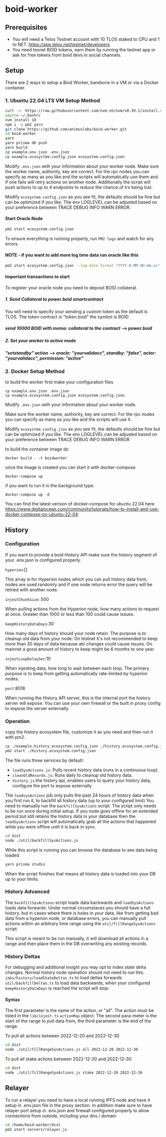 # boid-worker

## Prerequisites

- You will need a Telos Testnet account with 10 TLOS staked to CPU and 1 to NET. <https://app.telos.net/testnet/developers>
- You need tesnet BOID tokens, earn them by running the testnet app or ask for free tokens from boid devs in social channels.

## Setup
There are 2 ways to setup a Boid Worker, barebone in a VM or via a Docker container.

### 1. Ubuntu 22.04 LTS VM Setup Method

```sh
curl -o- https://raw.githubusercontent.com/nvm-sh/nvm/v0.39.1/install.sh | bash
source ~/.bashrc
nvm install 18
npm i -g pm2 yarn
git clone https://github.com/animuslabs/boid-worker.git
cd boid-worker
yarn
yarn prisma db push
yarn build
cp example.env.json .env.json
cp example.ecosystem.config.json ecosystem.config.json
```

Modify `.env.json` with your information about your worker node. Make sure the worker name, authority, key are correct. For the rpc nodes you can specify as many as you like and the scripts will automatically use them and if one fails will retry actions on another node. Additionally the script will push actions to up to 4 endpoints to reduce the chance of trx being lost.

Modify `ecosystem.config.json` as you see fit, the defaults should be fine but can be optimized if you like. The env LOGLEVEL can be adjusted based on your preference between TRACE DEBUG INFO WARN ERROR.

#### Start Oracle Node

```sh
pm2 start ecosystem.config.json
```

To ensure everything is running properly, run `PM2 logs` and watch for any errors.

#### NOTE - if you want to add more log time data run oracle like this

```sh
pm2 start ecosystem.config.json --log-date-format "YYYY-D-MM HH:mm:ss"
```

#### Important transactions to start
To register your oracle node you need to deposit BOID collateral.
##### 1. Send Collateral to power.boid smartcontract
You will need to specify your sending a custom token as the default is TLOS.
The token contract is "token.boid" the symbol is BOID
##### send 10000 BOID with memo: collateral to the contract --> power.boid

##### 2. Set your worker to active mode

##### "setstandby" action --> oracle: "yourvalidacc", standby: "false", actor: "yourvalidacc", permission: "active"

### 2. Docker Setup Method
to build the worker first make your configuration files

```
cp example.env.json .env.json
cp example.ecosystem.config.json ecosystem.config.json
```

Modify `.env.json` with your information about your worker node.

Make sure the worker name, authority, key are correct. For the rpc nodes you can specify as many as you like and the scripts will use it.

Modify `ecosystem.config.json` as you see fit, the defaults should be fine but can be optimized if you like. The env LOGLEVEL can be adjusted based on your preference between TRACE DEBUG INFO WARN ERROR

to build the container image do

```
docker build . -t boidworker
```

once the image is created you can start it with docker-compose

```
docker-compose up
```

if you want to run it in the background type:

```
docker-compose up -d
```

You can find the latest verison of docker-compose for ubuntu 22.04 here
<https://www.digitalocean.com/community/tutorials/how-to-install-and-use-docker-compose-on-ubuntu-22-04>

## History

### Configuration

If you want to provide a boid History API make sure the history segment of your .env.json is configured properly.

`hyperion`:[]

This array is for Hyperion nodes which you can pull history data from, nodes are used randomly and if one node returns error the query will be retried with another node.

`injestChunkSize`: 500

When pulling actions from the Hyperion node, how many actions to request at once. Greater than 1000 or less than 100 could cause issues.

`keepHistoryDataDays`:30

How many days of history should your node retain. The purpose is to cleanup old data from your node. On testnet it's not recommended to keep more than 30 days of data because abi changes could cause issues. On mainnet a good amount of history to keep might be 6 months to one year.

`injestLoopDelaySec`:10

When injesting data, how long to wait between each loop. The primary purpose is to keep from getting automatically rate-limited by hyperion nodes.

`port`:8018

When running the History API server, this is the internal port the history server will expose. You can use your own firewall or the built in proxy config to expose the server externally.

### Operation

copy the history ecosystem file, customize it as you need and then run it with pm2.

```sh
cp ./example.history.ecosystem.config.json ./history.ecosystem.config.json
pm2 start ./history.ecosystem.config.json
```

The file runs three services by default:

- `loadSysActions.js`: Pulls recent history data (runs in a continuous loop).
- `cleanOldRecords.js`: Runs daily to cleanup old history data.
- `history.js`:the history api, enables users to query your history data, configure the port to expose externally

The `loadsysActions` job only pulls the past 24 hours of history data when you first run it, to backfill all history data (up to your configured limit) You need to manually run the `backfillSysActions` script. The script only needs to be run once during initial setup. If you node goes offline for an extended period but still retains the history data in your database then the `loadSysActions` script will automatically grab all the actions that happened while you were offline until it is back in sync.

```sh
cd dist
node ./util/backfillSysActions.js
```

While this script is running you can browse the database to see data being loaded

```sh
yarn prisma studio
```

When the script finishes that means all history data is loaded into your DB up to your limits.

### History Advanced

The `backfillSysActions` script loads data backwards and `loadSysActions` loads data forwards. Under normal circumstaces you should have a full history, but in cases where there is holes in your data, like from getting bad data from a hyperion node, or database errors, you can manually pull actions within an arbitrary time range using the `util/fillRangeSysActions` script.

This script is meant to be run manually, it will download all actions in a range and then place them in the DB overwriting any existing records.

### History Deltas
For debugging and additional insight you may opt to index state delta changes. Normal history node operation should not need to run this.
`jobs/history/loadStateDeltas.ts` to load deltas forwards
`util/backfillDeltas.ts` to load data backwards, when your configured `keepHistoryDataDays` is reached the script will stop.

#### Syntax
The first parameter is the name of the action, or "all". The action must be listed in the `lib/injest.ts` `actionMap` object. The second para-meter is the start of the range to pull data from, the third parameter is the end of the range.

To pull all actions between 2022-12-20 and 2022-12-30

```sh
cd dist
node ./util/fillRangeSysActions.js all 2022-12-20 2022-12-30
```

To pull all stake actions between 2022-12-20 and 2022-12-30

```sh
cd dist
node ./util/fillRangeSysActions.js stake 2022-12-20 2022-12-30
```

## Relayer
To run a relayer you need to have a local running IPFS node and have it setup in .env.json file in the proxy section.
In addition make sure to have relayer port setup in .env.json and firewall configured properly to allow connections from outside, including your dns / domain

```sh
cd /home/boid-worker/dist
pm2 start servers/relayer.js
```
